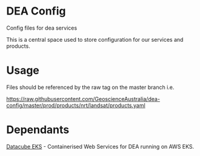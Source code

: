 # DEA Config
Config files for dea services

This is a central space used to store configuration for our services and products.

# Usage
Files should be referenced by the raw tag on the master branch i.e. 


https://raw.githubusercontent.com/GeoscienceAustralia/dea-config/master/prod/products/nrt/landsat/products.yaml 

# Dependants

[Datacube EKS](https://github.com/opendatacube/datacube-k8s-eks) - Containerised Web Services for DEA running on
AWS EKS.
